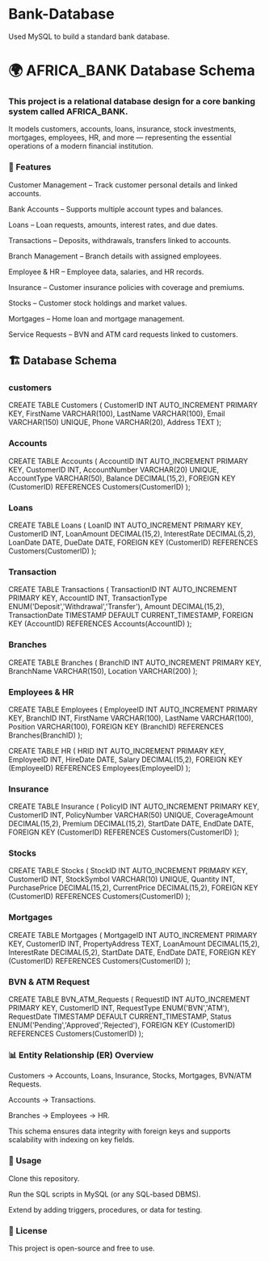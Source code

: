 # Bank-Database
Used MySQL to build a standard bank database. 

# 🌍 AFRICA_BANK Database Schema

### This project is a relational database design for a core banking system called AFRICA_BANK.
It models customers, accounts, loans, insurance, stock investments, mortgages, employees, HR, and more — representing the essential operations of a modern financial institution.

### 📌 Features

Customer Management – Track customer personal details and linked accounts.

Bank Accounts – Supports multiple account types and balances.

Loans – Loan requests, amounts, interest rates, and due dates.

Transactions – Deposits, withdrawals, transfers linked to accounts.

Branch Management – Branch details with assigned employees.

Employee & HR – Employee data, salaries, and HR records.

Insurance – Customer insurance policies with coverage and premiums.

Stocks – Customer stock holdings and market values.

Mortgages – Home loan and mortgage management.

Service Requests – BVN and ATM card requests linked to customers.

## 🏗️ Database Schema
### customers
CREATE TABLE Customers (
    CustomerID INT AUTO_INCREMENT PRIMARY KEY,
    FirstName VARCHAR(100),
    LastName VARCHAR(100),
    Email VARCHAR(150) UNIQUE,
    Phone VARCHAR(20),
    Address TEXT
);

### Accounts
CREATE TABLE Accounts (
    AccountID INT AUTO_INCREMENT PRIMARY KEY,
    CustomerID INT,
    AccountNumber VARCHAR(20) UNIQUE,
    AccountType VARCHAR(50),
    Balance DECIMAL(15,2),
    FOREIGN KEY (CustomerID) REFERENCES Customers(CustomerID)
);


### Loans
CREATE TABLE Loans (
    LoanID INT AUTO_INCREMENT PRIMARY KEY,
    CustomerID INT,
    LoanAmount DECIMAL(15,2),
    InterestRate DECIMAL(5,2),
    LoanDate DATE,
    DueDate DATE,
    FOREIGN KEY (CustomerID) REFERENCES Customers(CustomerID)
);


### Transaction
CREATE TABLE Transactions (
    TransactionID INT AUTO_INCREMENT PRIMARY KEY,
    AccountID INT,
    TransactionType ENUM('Deposit','Withdrawal','Transfer'),
    Amount DECIMAL(15,2),
    TransactionDate TIMESTAMP DEFAULT CURRENT_TIMESTAMP,
    FOREIGN KEY (AccountID) REFERENCES Accounts(AccountID)
);

### Branches
CREATE TABLE Branches (
    BranchID INT AUTO_INCREMENT PRIMARY KEY,
    BranchName VARCHAR(150),
    Location VARCHAR(200)
);


### Employees & HR
CREATE TABLE Employees (
    EmployeeID INT AUTO_INCREMENT PRIMARY KEY,
    BranchID INT,
    FirstName VARCHAR(100),
    LastName VARCHAR(100),
    Position VARCHAR(100),
    FOREIGN KEY (BranchID) REFERENCES Branches(BranchID)
);

CREATE TABLE HR (
    HRID INT AUTO_INCREMENT PRIMARY KEY,
    EmployeeID INT,
    HireDate DATE,
    Salary DECIMAL(15,2),
    FOREIGN KEY (EmployeeID) REFERENCES Employees(EmployeeID)
);


### Insurance
CREATE TABLE Insurance (
    PolicyID INT AUTO_INCREMENT PRIMARY KEY,
    CustomerID INT,
    PolicyNumber VARCHAR(50) UNIQUE,
    CoverageAmount DECIMAL(15,2),
    Premium DECIMAL(15,2),
    StartDate DATE,
    EndDate DATE,
    FOREIGN KEY (CustomerID) REFERENCES Customers(CustomerID)
);


### Stocks
CREATE TABLE Stocks (
    StockID INT AUTO_INCREMENT PRIMARY KEY,
    CustomerID INT,
    StockSymbol VARCHAR(10) UNIQUE,
    Quantity INT,
    PurchasePrice DECIMAL(15,2),
    CurrentPrice DECIMAL(15,2),
    FOREIGN KEY (CustomerID) REFERENCES Customers(CustomerID)
);


### Mortgages
CREATE TABLE Mortgages (
    MortgageID INT AUTO_INCREMENT PRIMARY KEY,
    CustomerID INT,
    PropertyAddress TEXT,
    LoanAmount DECIMAL(15,2),
    InterestRate DECIMAL(5,2),
    StartDate DATE,
    EndDate DATE,
    FOREIGN KEY (CustomerID) REFERENCES Customers(CustomerID)
);


### BVN & ATM Request
CREATE TABLE BVN_ATM_Requests (
    RequestID INT AUTO_INCREMENT PRIMARY KEY,
    CustomerID INT,
    RequestType ENUM('BVN','ATM'),
    RequestDate TIMESTAMP DEFAULT CURRENT_TIMESTAMP,
    Status ENUM('Pending','Approved','Rejected'),
    FOREIGN KEY (CustomerID) REFERENCES Customers(CustomerID)
);

### 📊 Entity Relationship (ER) Overview

Customers → Accounts, Loans, Insurance, Stocks, Mortgages, BVN/ATM Requests.

Accounts → Transactions.

Branches → Employees → HR.

This schema ensures data integrity with foreign keys and supports scalability with indexing on key fields.

### 🚀 Usage

Clone this repository.

Run the SQL scripts in MySQL (or any SQL-based DBMS).

Extend by adding triggers, procedures, or data for testing.

### 📜 License

This project is open-source and free to use.
